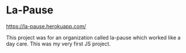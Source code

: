 # La-Pause
https://la-pause.herokuapp.com/

 This project was for an organization called la-pause which worked like a day care. This was my very first JS project.
